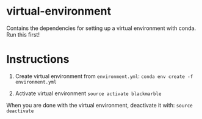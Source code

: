 # virtual-environment
Contains the dependencies for setting up a virtual environment with conda. Run this first!

# Instructions
1) Create virtual environment from `environment.yml`:
`conda env create -f environment.yml`

2) Activate virtual environment
`source activate blackmarble`

When you are done with the virtual environment, deactivate it with:
`source deactivate`
